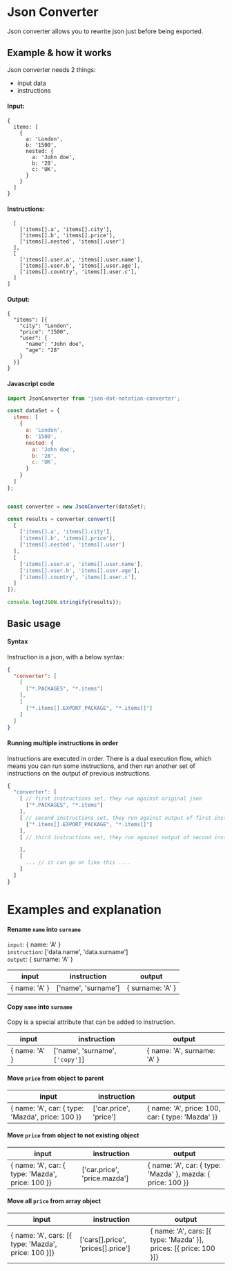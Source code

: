 # Json Converter
Json converter allows you to rewrite json just before being exported.

## Example & how it works
Json converter needs 2 things:
* input data
* instructions

#### Input:
```
{
  items: [
    {
      a: 'London',
      b: '1500',
      nested: {
        a: 'John doe',
        b: '28',
        c: 'UK',
      }
    }
  ]
}
```

#### Instructions:
```
  [
    ['items[].a', 'items[].city'],
    ['items[].b', 'items[].price'],
    ['items[].nested', 'items[].user']
  ],
  [
    ['items[].user.a', 'items[].user.name'],
    ['items[].user.b', 'items[].user.age'],
    ['items[].country', 'items[].user.c'],
  ]
]
```

#### Output:
```
{
  "items": [{
    "city": "London",
    "price": "1500",
    "user": {
      "name": "John doe",
      "age": "28"
    }
  }]
}
```

#### Javascript code
```js
import JsonConverter from 'json-dot-notation-converter';

const dataSet = {
  items: [
    {
      a: 'London',
      b: '1500',
      nested: {
        a: 'John doe',
        b: '28',
        c: 'UK',
      }
    }
  ]
};


const converter = new JsonConverter(dataSet);

const results = converter.convert([
  [
    ['items[].a', 'items[].city'],
    ['items[].b', 'items[].price'],
    ['items[].nested', 'items[].user']
  ],
  [
    ['items[].user.a', 'items[].user.name'],
    ['items[].user.b', 'items[].user.age'],
    ['items[].country', 'items[].user.c'],
  ]
]);

console.log(JSON.stringify(results));

```

## Basic usage

#### Syntax
Instruction is a json, with a below syntax:
```json
{
  "converter": [
    [
      ["*.PACKAGES", "*.items"]    
    ],
    [
      ["*.items[].EXPORT_PACKAGE", "*.items[]"]
    ]
  ]
}
```
#### Running multiple instructions in order
Instructions are executed in order. There is a dual execution flow, which means you can run some instructions, and then run another set of instructions on the output of previous instructions.
```js
{
  "converter": [
    [ // first instructions set, they run against original json
      ["*.PACKAGES", "*.items"]
    ],
    [ // second instructions set, they run against output of first instructions
      ["*.items[].EXPORT_PACKAGE", "*.items[]"] 
    ],
    [ // third instructions set, they run against output of second instructions

    ],
    [
      ... // it can go on like this ....
    ]
  ]
}
```

# Examples and explanation

#### Rename `name` into `surname`
`input`:        { name: 'A' } <br>
`instruction`:  ['data.name', 'data.surname'] <br>
`output`:       { surname: 'A' } <br>

input | instruction | output
--- | --- | ---
{ name: 'A' } | ['name', 'surname'] | { surname: 'A' }

#### Copy `name` into `surname`
Copy is a special attribute that can be added to instruction.

input | instruction | output
--- | --- | ---
{ name: 'A' } | ['name', 'surname', `['copy']`] | { name: 'A', surname: 'A' }

#### Move `price` from object to parent
input | instruction | output
--- | --- | ---
{ name: 'A', car: { type: 'Mazda', price: 100 }} | ['car.price', 'price'] | { name: 'A', price: 100, car: { type: 'Mazda' }}

#### Move `price` from object to not existing object
input | instruction | output
--- | --- | ---
{ name: 'A', car: { type: 'Mazda', price: 100 }} | ['car.price', 'price.mazda'] | { name: 'A', car: { type: 'Mazda' }, mazda: { price: 100 }}

#### Move all `price` from array object
input | instruction | output
--- | --- | ---
{ name: 'A', cars: [{ type: 'Mazda', price: 100 }]} | ['cars[].price', 'prices[].price'] | { name: 'A', cars: [{ type: 'Mazda' }], prices: [{ price: 100 }]}
